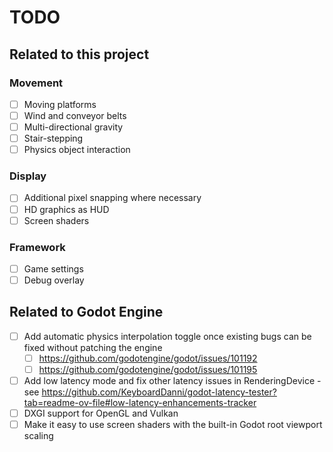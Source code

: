 # TODO

## Related to this project

### Movement

- [ ] Moving platforms
- [ ] Wind and conveyor belts
- [ ] Multi-directional gravity
- [ ] Stair-stepping
- [ ] Physics object interaction

### Display

- [ ] Additional pixel snapping where necessary
- [ ] HD graphics as HUD
- [ ] Screen shaders

### Framework

- [ ] Game settings
- [ ] Debug overlay

## Related to Godot Engine

- [ ] Add automatic physics interpolation toggle once existing bugs can be fixed without patching the engine
  - [ ] https://github.com/godotengine/godot/issues/101192
  - [ ] https://github.com/godotengine/godot/issues/101195
- [ ] Add low latency mode and fix other latency issues in RenderingDevice - see https://github.com/KeyboardDanni/godot-latency-tester?tab=readme-ov-file#low-latency-enhancements-tracker
- [ ] DXGI support for OpenGL and Vulkan
- [ ] Make it easy to use screen shaders with the built-in Godot root viewport scaling
